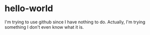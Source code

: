 # hello-world
I'm trying to use github since I have nothing to do.
Actually, I'm trying something I don't even know what it is.
